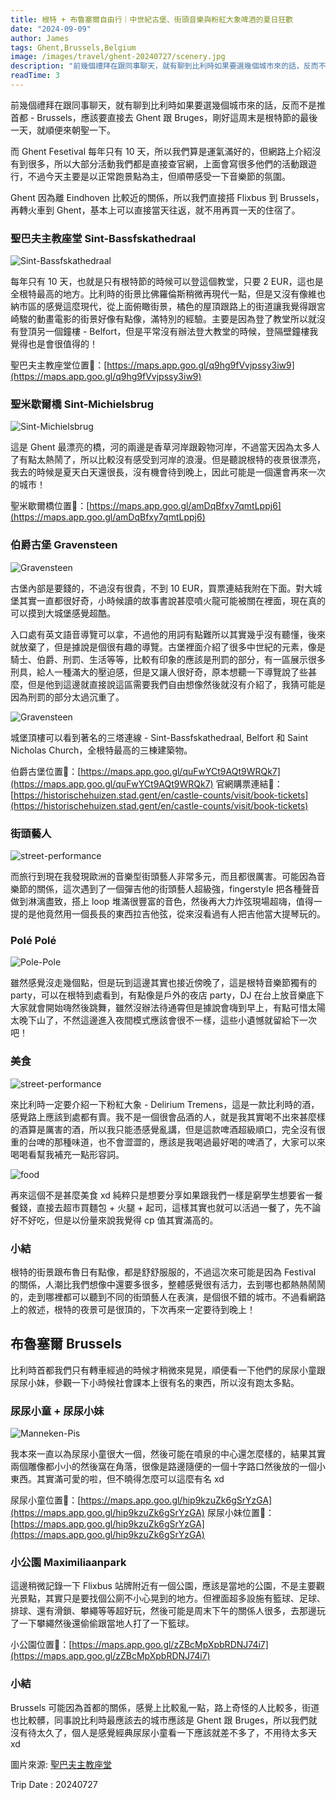 ```yaml
---
title: 根特 + 布魯塞爾自由行｜中世紀古堡、街頭音樂與粉紅大象啤酒的夏日狂歡
date: "2024-09-09"
author: James
tags: Ghent,Brussels,Belgium
image: /images/travel/ghent-20240727/scenery.jpg
description: "前幾個禮拜在跟同事聊天，就有聊到比利時如果要選幾個城市來的話，反而不是推首都 - Brussels，應該要直接去 Ghent 跟 Bruges，剛好這周末是根特節的最後一天，就順便來朝聖一下。"
readTime: 3
---
```


前幾個禮拜在跟同事聊天，就有聊到比利時如果要選幾個城市來的話，反而不是推首都 - Brussels，應該要直接去 Ghent 跟 Bruges，剛好這周末是根特節的最後一天，就順便來朝聖一下。

而 Ghent Fesetival 每年只有 10 天，所以我們算是運氣滿好的，但網路上介紹沒有到很多，所以大部分活動我們都是直接查官網，上面會寫很多他們的活動跟遊行，不過今天主要是以正常跑景點為主，但順帶感受一下音樂節的氛圍。

Ghent 因為離 Eindhoven 比較近的關係，所以我們直接搭 Flixbus 到 Brussels，再轉火車到 Ghent，基本上可以直接當天往返，就不用再買一天的住宿了。

### **聖巴夫主教座堂 Sint-Bassfskathedraal**

![Sint-Bassfskathedraal](https://upload.wikimedia.org/wikipedia/commons/thumb/7/78/Gent-Sint-Baafskathedraal_vom_Belfried_aus_gesehen.jpg/800px-Gent-Sint-Baafskathedraal_vom_Belfried_aus_gesehen.jpg)

每年只有 10 天，也就是只有根特節的時候可以登這個教堂，只要 2 EUR，這也是全根特最高的地方。比利時的街景比佛羅倫斯稍微再現代一點，但是又沒有像維也納市區的感覺這麼現代，從上面俯瞰街景，橘色的屋頂跟路上的街道讓我覺得跟宮崎駿的動畫電影的街景好像有點像，滿特別的經驗。主要是因為登了教堂所以就沒有登頂另一個鐘樓 - Belfort，但是平常沒有辦法登大教堂的時候，登隔壁鐘樓我覺得也是會很值得的！

聖巴夫主教座堂位置🔗：[https://maps.app.goo.gl/q9hg9fVvjpssy3iw9](https://maps.app.goo.gl/q9hg9fVvjpssy3iw9)

### **聖米歇爾橋 Sint-Michielsbrug**

![Sint-Michielsbrug](/images/travel/ghent-20240727/Sint-Michielsbrug.jpg)

這是 Ghent 最漂亮的橋，河的兩邊是香草河岸跟穀物河岸，不過當天因為太多人了有點太熱鬧了，所以比較沒有感受到河岸的浪漫。但是聽說根特的夜景很漂亮，我去的時候是夏天白天還很長，沒有機會待到晚上，因此可能是一個還會再來一次的城市！

聖米歇爾橋位置🔗：[https://maps.app.goo.gl/amDqBfxy7qmtLppj6](https://maps.app.goo.gl/amDqBfxy7qmtLppj6)

### **伯爵古堡 Gravensteen**

![Gravensteen](/images/travel/ghent-20240727/Gravensteen-2.jpg)

古堡內部是要錢的，不過沒有很貴，不到 10 EUR，買票連結我附在下面。對大城堡其實一直都很好奇，小時候讀的故事書說甚麼噴火龍可能被關在裡面，現在真的可以摸到大城堡感覺超酷。

入口處有英文語音導覽可以拿，不過他的用詞有點難所以其實幾乎沒有聽懂，後來就放棄了，但是據說是個很有趣的導覽。古堡裡面介紹了很多中世紀的元素，像是騎士、伯爵、刑罰、生活等等，比較有印象的應該是刑罰的部分，有一區展示很多刑具，給人一種滿大的壓迫感，但是又讓人很好奇，原本想聽一下導覽說了些甚麼，但是他到這邊就直接說這區需要我們自由想像然後就沒有介紹了，我猜可能是因為刑罰的部分太過沉重了。

![Gravensteen](/images/travel/ghent-20240727/Gravensteen-1.jpg)

城堡頂樓可以看到著名的三塔連線 - Sint-Bassfskathedraal, Belfort 和 Saint Nicholas Church，全根特最高的三棟建築物。

伯爵古堡位置🔗：[https://maps.app.goo.gl/quFwYCt9AQt9WRQk7](https://maps.app.goo.gl/quFwYCt9AQt9WRQk7)
官網購票連結🔗：[https://historischehuizen.stad.gent/en/castle-counts/visit/book-tickets](https://historischehuizen.stad.gent/en/castle-counts/visit/book-tickets)

### **街頭藝人**

![street-performance](/images/travel/ghent-20240727/street-performance.jpg)

而旅行到現在我發現歐洲的音樂型街頭藝人非常多元，而且都很厲害。可能因為音樂節的關係，這次遇到了一個彈吉他的街頭藝人超級強，fingerstyle 把各種聲音做到淋漓盡致，搭上 loop 堆滿很豐富的音色，然後再大力炸弦現場超嗨，值得一提的是他竟然用一個長長的東西拉吉他弦，從來沒看過有人把吉他當大提琴玩的。

### **Polé Polé**

![Pole-Pole](/images/travel/ghent-20240727/Pole-Pole.png)

雖然感覺沒走幾個點，但是玩到這邊其實也接近傍晚了，這是根特音樂節獨有的 party，可以在根特到處看到，有點像是戶外的夜店 party，DJ 在台上放音樂底下大家就會開始嗨然後跳舞，雖然沒辦法待通霄但是據說會嗨到早上，有點可惜太陽太晚下山了，不然這邊進入夜間模式應該會很不一樣，這些小遺憾就留給下一次吧！

### **美食**

![street-performance](/images/travel/ghent-20240727/Delirium-Tremens.jpg)

來比利時一定要介紹一下粉紅大象 - Delirium Tremens，這是一款比利時的酒，感覺路上應該到處都有賣。我不是一個很會品酒的人，就是我其實喝不出來甚麼樣的酒算是厲害的酒，所以我只能憑感覺亂講，但是這款啤酒超級順口，完全沒有很重的台啤的那種味道，也不會澀澀的，應該是我喝過最好喝的啤酒了，大家可以來喝喝看幫我補充一點形容詞。

![food](/images/travel/ghent-20240727/food.jpg)

再來這個不是甚麼美食 xd 純粹只是想要分享如果跟我們一樣是窮學生想要省一餐餐錢，直接去超市買麵包 + 火腿 + 起司，這樣其實也就可以活過一餐了，先不論好不好吃，但是以份量來說我覺得 cp 值其實滿高的。

### **小結**

根特的街景跟布魯日有點像，都是舒舒服服的，不過這次來可能是因為 Festival 的關係，人潮比我們想像中還要多很多，整體感覺很有活力，去到哪也都熱熱鬧鬧的，走到哪裡都可以聽到不同的街頭藝人在表演，是個很不錯的城市。不過看網路上的敘述，根特的夜景可是很頂的，下次再來一定要待到晚上！

## **布魯塞爾 Brussels**

比利時首都我們只有轉車經過的時候才稍微來晃晃，順便看一下他們的尿尿小童跟尿尿小妹，參觀一下小時候社會課本上很有名的東西，所以沒有跑太多點。

### **尿尿小童 + 尿尿小妹**

![Manneken-Pis](/images/travel/ghent-20240727/Manneken-Pis.jpg)

我本來一直以為尿尿小童很大一個，然後可能在噴泉的中心還怎麼樣的，結果其實兩個雕像都小小的然後窩在角落，很像是路邊隨便的一個十字路口然後放的一個小東西。其實滿可愛的啦，但不曉得怎麼可以這麼有名 xd

尿尿小童位置🔗：[https://maps.app.goo.gl/hip9kzuZk6gSrYzGA](https://maps.app.goo.gl/hip9kzuZk6gSrYzGA)
尿尿小妹位置🔗：[https://maps.app.goo.gl/hip9kzuZk6gSrYzGA](https://maps.app.goo.gl/hip9kzuZk6gSrYzGA)

### **小公園 Maximiliaanpark**

這邊稍微記錄一下 Flixbus 站牌附近有一個公園，應該是當地的公園，不是主要觀光景點，其實只是要找個公廁不小心晃到的地方。但裡面超多設施有籃球、足球、排球、還有滑鎖、攀繩等等超好玩，然後可能是周末下午的關係人很多，去那邊玩了一下攀繩然後還偷偷跟當地人打了一下籃球。

小公園位置🔗：[https://maps.app.goo.gl/zZBcMpXpbRDNJ74i7](https://maps.app.goo.gl/zZBcMpXpbRDNJ74i7)

### **小結**

Brussels 可能因為首都的關係，感覺上比較亂一點，路上奇怪的人比較多，街道也比較髒，同事說比利時最應該去的城市應該是 Ghent 跟 Bruges，所以我們就沒有待太久了，個人是感覺經典尿尿小童看一下應該就差不多了，不用待太多天 xd

圖片來源: [聖巴夫主教座堂](https://upload.wikimedia.org/wikipedia/commons/thumb/7/78/Gent-Sint-Baafskathedraal_vom_Belfried_aus_gesehen.jpg/800px-Gent-Sint-Baafskathedraal_vom_Belfried_aus_gesehen.jpg)

Trip Date : 20240727